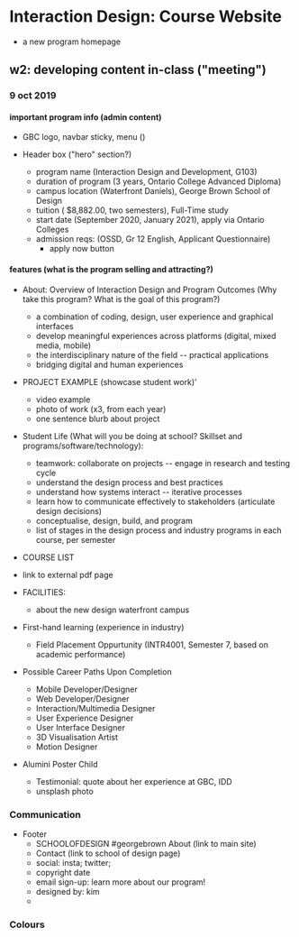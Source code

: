 # Interaction Design: Course Website 
- a new program homepage

## w2: developing content in-class ("meeting")
### 9 oct 2019

#### important program info (admin content)
- GBC logo, navbar sticky, menu ()

- Header box ("hero" section?)
  - program name (Interaction Design and Development, G103)
  - duration of program (3 years, Ontario College Advanced Diploma)
  - campus location (Waterfront Daniels), George Brown School of Design
  - tuition ( $8,882.00, two semesters), Full-Time study
  - start date (September 2020, January 2021), apply via Ontario Colleges
  - admission reqs: (OSSD, Gr 12 English, Applicant Questionnaire) 
    - apply now button

#### features (what is the program selling and attracting?)
- About: Overview of Interaction Design and Program Outcomes (Why take this program? What is the goal of this program?)
  - a combination of coding, design, user experience and graphical interfaces
  - develop meaningful experiences across platforms (digital, mixed media, mobile)
  - the interdisciplinary nature of the field -- practical applications
  - bridging digital and human experiences

- PROJECT EXAMPLE (showcase student work)'
  - video example
  - photo of work (x3, from each year)
  - one sentence blurb about project

- Student Life (What will you be doing at school? Skillset and programs/software/technology):
  - teamwork: collaborate on projects -- engage in research and testing cycle
  - understand the design process and best practices
  - understand how systems interact -- iterative processes
  - learn how to communicate effectively to stakeholders (articulate design decisions)
  - conceptualise, design, build, and program 
  - list of stages in the design process and industry programs in each course, per semester

- COURSE LIST 
 - link to external pdf page

- FACILITIES:
  - about the new design waterfront campus

  
- First-hand learning (experience in industry)
  - Field Placement Oppurtunity (INTR4001, Semester 7, based on academic performance)

- Possible Career Paths Upon Completion
  - Mobile Developer/Designer
  - Web Developer/Designer
  - Interaction/Multimedia Designer
  - User Experience Designer
  - User Interface Designer
  - 3D Visualisation Artist
  - Motion Designer


- Alumini Poster Child 
  - Testimonial: quote about her experience at GBC, IDD
  - unsplash photo


### Communication
- Footer
  - SCHOOLOFDESIGN #georgebrown About (link to main site)
  - Contact (link to school of design page)
  - social: insta; twitter;
  - copyright date
  - email sign-up: learn more about our program!
  - designed by: kim
  - 



### Colours